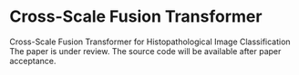 # Cross-Scale Fusion Transformer
Cross-Scale Fusion Transformer for Histopathological Image Classification  The paper is under review. The source code will be available after paper acceptance. 
